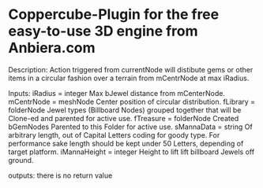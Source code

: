 # Coppercube-Plugin for the free easy-to-use 3D engine from Anbiera.com



Description:
Action triggered from currentNode will distibute gems or other items in a circular fashion over a terrain from mCentrNode at max iRadius.

Inputs:
iRadius			  = integer       Max bJewel distance from mCenterNode.
mCentrNode		= meshNode      Center position of circular distribution.
fLibrary  		= folderNode    Jewel types (Billboard Nodes) grouped together that will be Clone-ed and parented for active use.
fTreasure		  = folderNode    Created bGemNodes Parented to this Folder for active use.
sMannaData		= string        Of arbitrary length, out of Capital Letters coding for goody type. 
                              For performance sake length should be kept under 50 Letters, depending of target platform.
iMannaHeight	= integer       Height to lift lift billboard Jewels off ground.

outputs:
there is no return value
